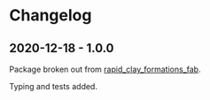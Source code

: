 # Changelog

## 2020-12-18 - 1.0.0

Package broken out from
[rapid_clay_formations_fab](https://github.com/gramaziokohler/rapid_clay_formations_fab).

Typing and tests added.
